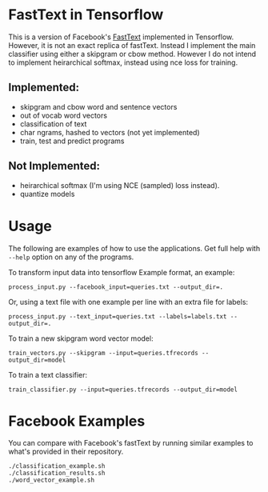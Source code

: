 # FastText in Tensorflow

This is a version of Facebook's [FastText](https://github.com/facebookresearch/fastText) implemented in
Tensorflow. However, it is not an exact replica of fastText. Instead I
implement the main classifier using either a skipgram or cbow
method. However I do not intend to implement heirarchical softmax,
instead using nce loss for training.

## Implemented:
- skipgram and cbow word and sentence vectors
- out of vocab word vectors 
- classification of text
- char ngrams, hashed to vectors (not yet implemented)
- train, test and predict programs

## Not Implemented:
- heirarchical softmax (I'm using NCE (sampled) loss instead).
- quantize models

# Usage

The following are examples of how to use the applications. Get full help with
`--help` option on any of the programs.

To transform input data into tensorflow Example format, an example:

    process_input.py --facebook_input=queries.txt --output_dir=.

Or, using a text file with one example per line with an extra file for labels:

    process_input.py --text_input=queries.txt --labels=labels.txt --output_dir=.

To train a new skipgram word vector model:

    train_vectors.py --skipgram --input=queries.tfrecords --output_dir=model
    
To train a text classifier:

    train_classifier.py --input=queries.tfrecords --output_dir=model
    
# Facebook Examples

You can compare with Facebook's fastText by running similar examples
to what's provided in their repository.

    ./classification_example.sh
    ./classification_results.sh
    ./word_vector_example.sh

